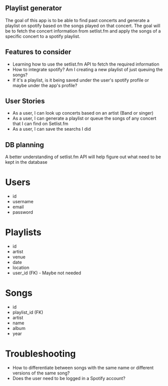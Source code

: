 ## Playlist generator

The goal of this app is to be able to find past concerts and generate a playlist on spotify based on the songs played on that concert. The goal will be to fetch the concert information from setlist.fm and apply the songs of a specific concert to a spotify playlist.

## Features to consider

- Learning how to use the setlist.fm API to fetch the required information
- How to integrate spotify? Am I creating a new playlist of just queuing the songs?
- If it's a playlist, is it being saved under the user's spotify profile or maybe under the app's profile?

## User Stories

- As a user, I can look up concerts based on an artist (Band or singer)
- As a user, I can generate a playlist or queue the songs of any concert that I can find on Setlist.fm
- As a user, I can save the searchs I did

## DB planning
A better understanding of setlist.fm API will help figure out what need to be kept in the database

# Users
- id
- username
- email
- password

# Playlists
- id
- artist
- venue
- date
- location
- user_id (FK) - Maybe not needed 

# Songs
- id
- playlist_id (FK)
- artist
- name
- album
- year

# Troubleshooting
- How to differentiate between songs with the same name or different versions of the same song?
- Does the user need to be logged in a Spotify account?

